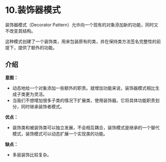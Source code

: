 # 10.装饰器模式

装饰器模式（Decorator Pattern）允许向一个现有的对象添加新的功能，同时又不改变其结构。

这种模式创建了一个装饰类，用来包装原有的类，并在保持类方法签名完整性的前提下，提供了额外的功能。

## 介绍

**意图：**

* 动态地给一个对象添加一些额外的职责。就增加功能来说，装饰器模式相比生成子类更为灵活。
* 当我们不想增加很多子类的情况下扩展类，使用装饰器。它将具体功能职责划分，同时继承装饰者模式。

**优点：**

* 装饰类和被装饰类可以独立发展，不会相互耦合，装饰模式是继承的一个替代模式，装饰模式可以动态扩展一个实现类的功能。

**缺点：**

* 多层装饰比较复杂。
